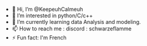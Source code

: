 - 👋 Hi, I’m @KeepeuhCalmeuh
- 👀 I’m interested in python/C/c++
- 🌱 I’m currently learning data Analysis and modeling.
- 📫 How to reach me : 
      discord : schwarzeflamme
- ⚡ Fun fact: I'm French 

<!---
KeepeuhCalmeuh/KeepeuhCalmeuh is a ✨ special ✨ repository because its `README.md` (this file) appears on your GitHub profile.
You can click the Preview link to take a look at your changes.
--->
